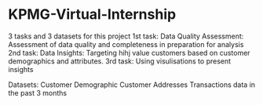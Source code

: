 # KPMG-Virtual-Internship
3 tasks and 3 datasets for this project
1st task: Data Quality Assessment: Assessment of data quality and completeness in preparation for analysis
2nd task: Data Insights: Targeting hihj value customers based on customer demographics and attributes.
3rd task: Using visulisations to present insights

Datasets: 
Customer Demographic 
Customer Addresses
Transactions data in the past 3 months
